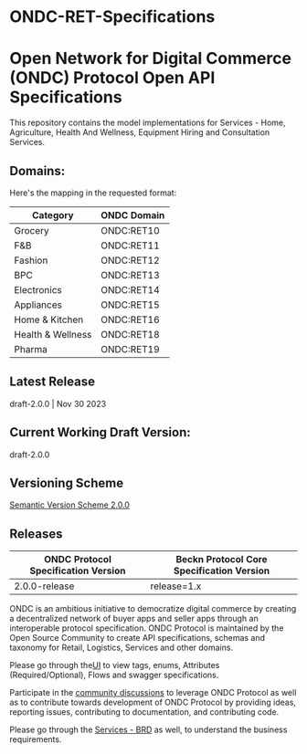 # ONDC-RET-Specifications

# Open Network for Digital Commerce (ONDC) Protocol Open API Specifications

This repository contains the model implementations for Services - Home, Agriculture, Health And Wellness, Equipment Hiring and Consultation Services.

## Domains:
Here's the mapping in the requested format:

| Category               | ONDC Domain |
|------------------------|-------------|
| Grocery                | ONDC:RET10  |
| F&B                    | ONDC:RET11  |
| Fashion                | ONDC:RET12  |
| BPC                    | ONDC:RET13  |
| Electronics            | ONDC:RET14  |
| Appliances             | ONDC:RET15  |
| Home & Kitchen         | ONDC:RET16  |
| Health & Wellness      | ONDC:RET18  |
| Pharma                 | ONDC:RET19  | 

## Latest Release
draft-2.0.0 | Nov 30 2023

## Current Working Draft Version: 
draft-2.0.0

## Versioning Scheme
[Semantic Version Scheme 2.0.0](https://semver.org/)

## Releases

| ONDC Protocol Specification Version | Beckn Protocol Core Specification Version      |
|-------------------------------------|------------------------------------------------|
| 2.0.0-release                        | release=1.x                                   |

ONDC is an ambitious initiative to democratize digital commerce by creating a decentralized network of buyer apps and seller apps through an interoperable protocol specification. 
ONDC Protocol is maintained by the Open Source Community to create API specifications, schemas and taxonomy for Retail, Logistics, Services and other domains.

Please go through the[UI](https://ondc-official.github.io/ONDC-SRV-Specifications/#) to view tags, enums, Attributes (Required/Optional), Flows and swagger specifications.

Participate in the [community discussions](https://github.com/ONDC-Official/ONDC-RET-Specifications) to leverage ONDC Protocol as well as to contribute towards development of ONDC Protocol by providing ideas, reporting issues, contributing to documentation, and contributing code.

Please go through the [Services - BRD](https://docs.google.com/document/d/1Xo2JOApXlJEht0BMhGHUZwo1ZIQ6bczw/edit) as well, to understand the business requirements.
